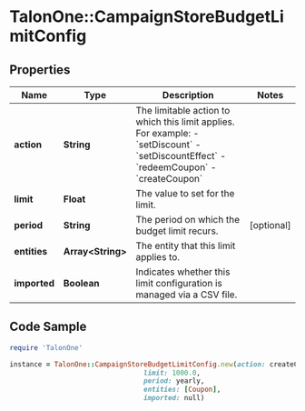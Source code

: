 # TalonOne::CampaignStoreBudgetLimitConfig

## Properties

Name | Type | Description | Notes
------------ | ------------- | ------------- | -------------
**action** | **String** | The limitable action to which this limit applies. For example: - &#x60;setDiscount&#x60; - &#x60;setDiscountEffect&#x60; - &#x60;redeemCoupon&#x60; - &#x60;createCoupon&#x60;  | 
**limit** | **Float** | The value to set for the limit. | 
**period** | **String** | The period on which the budget limit recurs. | [optional] 
**entities** | **Array&lt;String&gt;** | The entity that this limit applies to. | 
**imported** | **Boolean** | Indicates whether this limit configuration is managed via a CSV file. | 

## Code Sample

```ruby
require 'TalonOne'

instance = TalonOne::CampaignStoreBudgetLimitConfig.new(action: createCoupon,
                                 limit: 1000.0,
                                 period: yearly,
                                 entities: [Coupon],
                                 imported: null)
```


